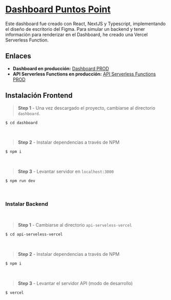 # [Dashboard Puntos Point](https://sbarlett-dashboard.vercel.app/)

Este dashboard fue creado con React, NextJS y Typescript, implementando el diseño de escritorio del Figma. Para simular un backend y tener información para renderizar en el Dashboard, he creado una Vercel Serverless Function.

## Enlaces

- **Dashboard en producción:** [Dashboard PROD](https://sbarlett-dashboard.vercel.app/)
- **API Serverless Functions en producción:** [API Serverless Functions PROD](https://api-serveless-vercel.vercel.app/api/data)

## Instalación Frontend

> **Step 1** - Una vez descargado el proyecto, cambiarse al directorio  `dashboard`.

```bash
$ cd dashboard
```
<br >


> **Step 2** - Instalar dependencias a través de NPM 

```bash
$ npm i
```
<br >

> **Step 3** - Levantar servidor en `localhost:3000`

```bash
$ npm run dev 
```
<br >

### Instalar Backend
<br >

> **Step 1** - Cambiarse al directorio  `api-serveless-vercel`

```bash
$ cd api-serveless-vercel
```

<br >

> **Step 2** - Instalar dependencias a través de NPM 

```bash
$ npm i
```

<br />

> **Step 3** - Levantar el servidor API (modo de desarrollo)

```bash
$ vercel
```
<br />
